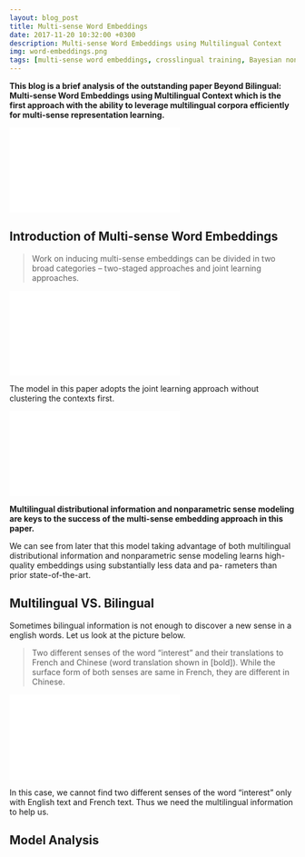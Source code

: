 ```yaml
---
layout: blog_post
title: Multi-sense Word Embeddings
date: 2017-11-20 10:32:00 +0300
description: Multi-sense Word Embeddings using Multilingual Context
img: word-embeddings.png
tags: [multi-sense word embeddings, crosslingual training, Bayesian non- parametrics, multilingual distributional information]
---
```


**This blog is a brief analysis of the outstanding paper Beyond Bilingual: Multi-sense Word Embeddings using Multilingual Context which is the first approach with the ability to leverage multilingual corpora efficiently for multi-sense representation learning.**

![]({{site.baseurl}}/assets/img/Multi-sense-pics/abstract.pdf)

## Introduction of Multi-sense Word Embeddings

> Work on inducing multi-sense embeddings can be divided in two broad categories – two-staged approaches and joint learning approaches.

![]({{site.baseurl}}/assets/img/Multi-sense-pics/related-work.pdf)

The model in this paper adopts the joint learning approach without clustering the contexts first. 

![]({{site.baseurl}}/assets/img/Multi-sense-pics/two-keys.pdf)

**Multilingual distributional information and  nonparametric sense modeling are keys to the success of the multi-sense embedding approach in this paper.**

We can see from later that this model taking advantage of both multilingual distributional information and  nonparametric sense modeling learns high-quality embeddings using substantially less data and pa- rameters than prior state-of-the-art.

## Multilingual VS. Bilingual

Sometimes bilingual information is not enough to discover a new sense in a english words. Let us look at the picture below.

> Two different senses of the word “interest” and their translations to French and Chinese (word translation shown in [bold]). While the surface form of both senses are same in French, they are different in Chinese.

![]({{site.baseurl}}/assets/img/Multi-sense-pics/advantage.pdf)

In this case, we cannot find two different senses of the word “interest” only with English text and French text. Thus we need the multilingual information to help us.

## Model Analysis




​	